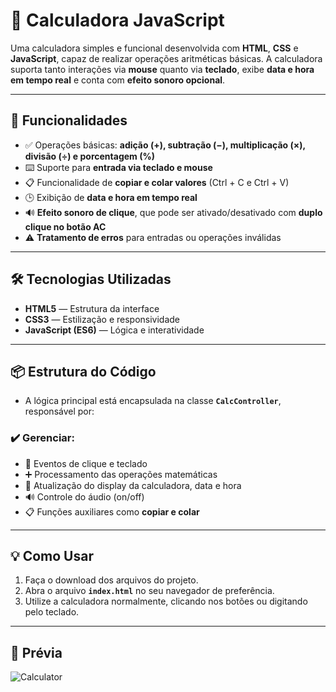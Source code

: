 # 🧮 Calculadora JavaScript

Uma calculadora simples e funcional desenvolvida com **HTML**, **CSS** e **JavaScript**, capaz de realizar operações aritméticas básicas. A calculadora suporta tanto interações via **mouse** quanto via **teclado**, exibe **data e hora em tempo real** e conta com **efeito sonoro opcional**.

---

## 🚀 Funcionalidades

- ✅ Operações básicas: **adição (+), subtração (−), multiplicação (×), divisão (÷) e porcentagem (%)**
- ⌨️ Suporte para **entrada via teclado e mouse**
- 📋 Funcionalidade de **copiar e colar valores** (Ctrl + C e Ctrl + V)
- 🕒 Exibição de **data e hora em tempo real**
- 🔊 **Efeito sonoro de clique**, que pode ser ativado/desativado com **duplo clique no botão AC**
- ⚠️ **Tratamento de erros** para entradas ou operações inválidas

---

## 🛠️ Tecnologias Utilizadas

- **HTML5** — Estrutura da interface
- **CSS3** — Estilização e responsividade
- **JavaScript (ES6)** — Lógica e interatividade

---

## 📦 Estrutura do Código

- A lógica principal está encapsulada na classe **`CalcController`**, responsável por:

### ✔️ Gerenciar:

- 🎯 Eventos de clique e teclado
- ➕ Processamento das operações matemáticas
- 📲 Atualização do display da calculadora, data e hora
- 🔊 Controle do áudio (on/off)
- 📋 Funções auxiliares como **copiar e colar**

---

## 💡 Como Usar

1. Faça o download dos arquivos do projeto.
2. Abra o arquivo **`index.html`** no seu navegador de preferência.
3. Utilize a calculadora normalmente, clicando nos botões ou digitando pelo teclado.

---

## 📸 Prévia

![Calculator](https://github.com/user-attachments/assets/457e2592-cc59-4d13-b8f1-637bc8fa6602)

